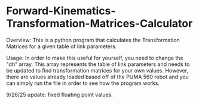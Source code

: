 # Forward-Kinematics-Transformation-Matrices-Calculator

Overview: 
This is a python program that calculates the Transformation Matrices for a given table of link parameters.

Usage: 
In order to make this useful for yourself, you need to change the "dh" array. This array represents the table of link parameters and needs to be updated to find transformation matrices for your own values. However, there are values already loaded based off of the PUMA 560 robot and you can simply run the file in order to see how the program works.

9/26/25 update: fixed floating point values.
